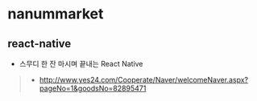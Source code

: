 # nanummarket

## react-native

- 스무디 한 잔 마시며 끝내는 React Native 
>- http://www.yes24.com/Cooperate/Naver/welcomeNaver.aspx?pageNo=1&goodsNo=82895471


